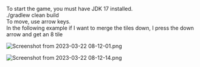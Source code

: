 To start the game, you must have JDK 17 installed.
<br>
./gradlew clean build
<br>
To move, use arrow keys.
<br>
In the following example if I want to merge the tiles down, I press 
the down arrow and get an 8 tile

![Screenshot from 2023-03-22 08-12-01.png](..%2F..%2FPictures%2FScreenshot%20from%202023-03-22%2008-12-01.png)


![Screenshot from 2023-03-22 08-12-14.png](..%2F..%2FPictures%2FScreenshot%20from%202023-03-22%2008-12-14.png)


